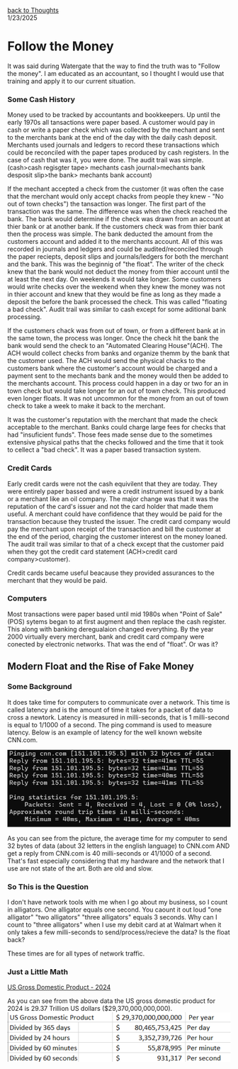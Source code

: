 [back to Thoughts](https://github.com/Marking-Time/Thoughts/tree/main)  
1/23/2025
# Follow the Money
It was said during Watergate that the way to find the truth was to "Follow the money".  I am educated as an accountant, so I thought I would use that training and apply it to our current situation.  

### Some Cash History  
Money used to be tracked by accountants and bookkeepers. Up until the early 1970s all tansactions were paper based.  A customer would pay in cash or write a paper check which was collected by the mechant and sent to the merchants bank at the end of the day with the daily cash deposit. Merchants used journals and ledgers to record these transactions which could be reconciled with the paper tapes produced by cash registers. In the case of cash that was it, you were done.  The audit trail was simple. (cash>cash regisgter tape> mechants cash journal>mechants bank desposit slip>the bank> mechants bank account)  


If the mechant accepted a check from the customer (it was often the case that the merchant would only accept chacks from people they knew - "No out of town checks") the tansaction was longer. The first part of the transaction was the same. The difference was when the check reached the bank. The bank would determine if the check was drawn from an account at thier bank or at another bank. If the customers check was from thier bank then the process was simple. The bank deducted the amount from the customers account and added it to the merchants account.  All of this was recorded in journals and ledgers and could be audited/reconciled through the paper reciepts, deposit slips and journals/ledgers for both the merchant and the bank.  This was the beginnig of "the float". The writer of the check knew that the bank would not deduct the money from thier account until the at least the next day. On weekends it would take longer. Some customers would write checks over the weekend when they knew the money was not in thier account and knew that they would be fine as long as they made a deposit the before the bank processed the check.  This was called "floating a bad check". Audit trail was similar to cash except for some aditional bank processing.  

If the customers chack was from out of town, or from a different bank at in the same town, the process was longer. Once the check hit the bank the bank would send the check to an "Automated Clearing House"(ACH). The ACH would collect checks from banks and organize themm by the bank that the customer used. The ACH would send the physical chacks to the customers bank where the customer's account would be charged and a payment sent to the mechants bank and the money would then be added to the merchants account. This process could happen in a day or two for an in town check but would take longer for an out of town check.  This produced even longer floats.  It was not uncommon for the money from an out of town check to take a week to  make it back to the merchant.  

It was the customer's reputation with the merchant that made the check acceptable to the merchant. Banks could charge large fees for checks that had "insuficient funds". Those fees made sense due to the sometimes extensive physical paths that the checks followed and the time that it took to cellect a "bad check". It was a paper based transaction system.

### Credit Cards  

Early credit cards were not the cash equivilent that they are today. They were entirely paper bassed and were a credit instrument issued by a bank or a merchant like an oil company. The major change was that it was the reputation of the card's issuer and not the card holder that made them useful. A merchant could have confidence that they would be paid for the transaction because they trusted the issuer. The credit card company would pay the merchant upon receipt of the transaction and bill the customer at the end of the period, charging the customer interest on the money loaned. The audit trail was similar to that of a check except that the customer paid when they got the credit card statement (ACH>credit card company>customer).  

Credit cards became useful beacause they provided assurances to the merchant that they would be paid.  

### Computers  

Most transactions were paper based until mid 1980s when "Point of Sale"(POS) sytems began to at first augment and then replace the cash register. This along with banking deregualaion changed everything. By the year 2000 virtually every merchant, bank and credit card company were conected by electronic networks. That was the end of "float". Or was it?

## Modern Float and the Rise of Fake Money  

### Some Background  

It does take time for computers to communicate over a network. This time is called latency and is the amount of time it takes for a packet of data to cross a newtork.  Latency is measured in milli-seconds, that is 1 milli-second is equal to 1/1000 of a second. The ping command is used to measure latency.  Below is an example of latency for the well known website CNN.com. 

![Ping of CNN.com](latency.png)  

As you can see from the picture, the average time for my computer to send 32 bytes of data (about 32 letters in the english language) to CNN.com AND get a reply from CNN.com is 40 milli-seconds or 41/1000 of a second.  That's fast especially considering that my hardware and the network that I use are not state of the art. Both are old and slow.

### So This is the Question  

I don't have network tools with me when I go about my business, so I count in alligators. One alligator equals one second. You caount it out loud "one alligator" "two alligators" "three alligators" equals 3 seconds. Why can I count to "three alligators" when I use my debit card at at Walmart when it only takes a few milli-seconds to send/process/recieve the data? Is the float back?  

These times are for all types of network traffic.

### Just a Little Math 

[US Gross Domestic Product - 2024](https://www.bea.gov/sites/default/files/2024-12/gdp3q24-3rd.pdf)

As you can see from the above data the US gross domestic product for 2024 is 29.37 Trillion US dollars ($29,370,000,000,000).
![US Gross Domestic Product](USGDP.png)


